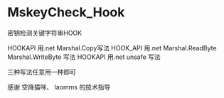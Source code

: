 # MskeyCheck_Hook
密钥检测关键字符串HOOK


HOOKAPI 用.net  Marshal.Copy写法
HOOK_API 用.net  Marshal.ReadByte  Marshal.WriteByte 写法
HOOKAPI 用.net unsafe 写法

三种写法任意用一种即可 

感谢 空降猫咪、 laomms 的技术指导
